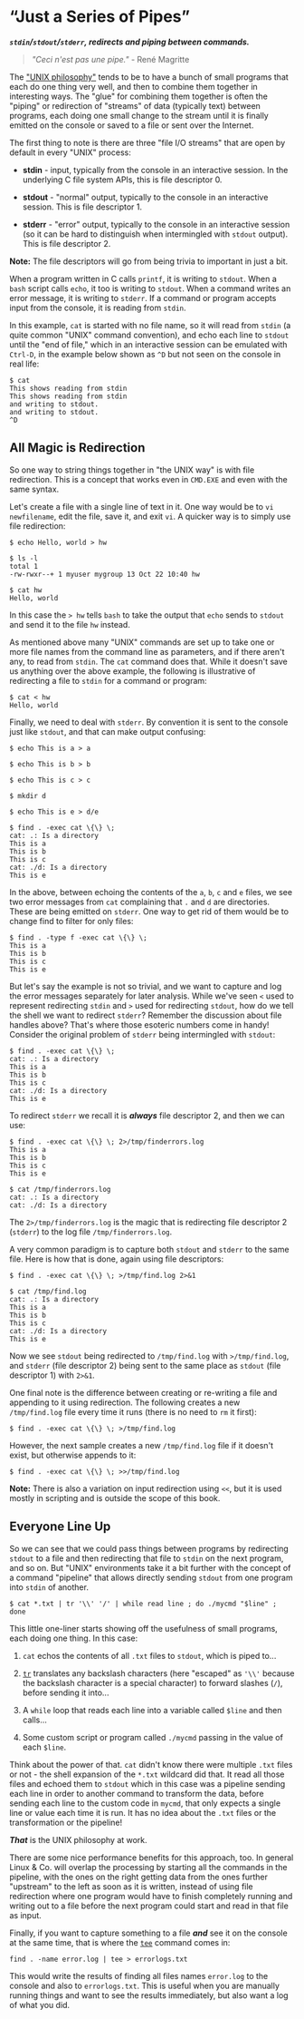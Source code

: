   
# “Just a Series of Pipes”

***`stdin`/`stdout`/`stderr`, redirects and piping between commands.***

> *"Ceci n'est pas une pipe."* - René Magritte

The ["UNIX philosophy"](https://en.wikipedia.org/wiki/Unix_philosophy)
tends to be to have a bunch of small programs that each do one thing very
well, and then to combine them together in interesting ways. The "glue"
for combining them together is often the "piping" or redirection of
"streams" of data (typically text) between programs, each doing one small
change to the stream until it is finally emitted on the console or saved
to a file or sent over the Internet.

The first thing to note is there are three "file I/O streams" that are open
by default in every "UNIX" process:

* **stdin** - input, typically from the console in an interactive session.
In the underlying C file system APIs, this is file descriptor 0.

* **stdout** - "normal" output, typically to the console in an interactive
session. This is file descriptor 1.

* **stderr** - "error" output, typically to the console in an interactive
session (so it can be hard to distinguish when intermingled with `stdout`
output). This is file descriptor 2.

**Note:** The file descriptors will go from being trivia to important in
just a bit.

When a program written in C calls `printf`, it is writing to `stdout`. When
a `bash` script calls `echo`, it too is writing to `stdout`. When a command
writes an error message, it is writing to `stderr`. If a command or program
accepts input from the console, it is reading from `stdin`.

In this example, `cat` is started with no file name, so it will read from
`stdin` (a quite common "UNIX" command convention), and echo each line to
`stdout` until the "end of file," which in an interactive session can be
emulated with `Ctrl-D`, in the example below shown as `^D` but not seen on
the console in real life:

```
$ cat
This shows reading from stdin
This shows reading from stdin
and writing to stdout.
and writing to stdout.
^D
```

## All Magic is Redirection

So one way to string things together in "the UNIX way" is with file
redirection. This is a concept that works even in `CMD.EXE` and even with
the same syntax.

Let's create a file with a single line of text in it. One way would be to
`vi newfilename`, edit the file, save it, and exit `vi`. A quicker way is
to simply use file redirection:

```
$ echo Hello, world > hw

$ ls -l
total 1
-rw-rwxr--+ 1 myuser mygroup 13 Oct 22 10:40 hw

$ cat hw
Hello, world
```

In this case the `> hw` tells `bash` to take the output that `echo` sends
to `stdout` and send it to the file `hw` instead.

As mentioned above many "UNIX" commands are set up to take one or more file
names from the command line as parameters, and if there aren't any, to
read from `stdin`. The `cat` command does that. While it doesn't save us
anything over the above example, the following is illustrative of
redirecting a file to `stdin` for a command or program:

```
$ cat < hw
Hello, world
```

Finally, we need to deal with `stderr`. By convention it is sent to the
console just like `stdout`, and that can make output confusing:

```
$ echo This is a > a

$ echo This is b > b

$ echo This is c > c

$ mkdir d

$ echo This is e > d/e

$ find . -exec cat \{\} \;
cat: .: Is a directory
This is a
This is b
This is c
cat: ./d: Is a directory
This is e
```

In the above, between echoing the contents of the `a`, `b`, `c` and `e`
files, we see two error messages from `cat` complaining that `.` and `d`
are directories. These are being emitted on `stderr`. One way to get rid of
them would be to change find to filter for only files:

```
$ find . -type f -exec cat \{\} \;
This is a
This is b
This is c
This is e
```

But let's say the example is not so trivial, and we want to capture and
log the error messages separately for later analysis. While we've seen
`<` used to represent redirecting `stdin` and `>` used for redirecting
`stdout`, how do we tell the shell we want to redirect `stderr`? Remember
the discussion about file handles above? That's where those esoteric
numbers come in handy! Consider the original problem of `stderr` being
intermingled with `stdout`:

```
$ find . -exec cat \{\} \;
cat: .: Is a directory
This is a
This is b
This is c
cat: ./d: Is a directory
This is e
```

To redirect `stderr` we recall it is ***always*** file descriptor 2, and
then we can use:

```
$ find . -exec cat \{\} \; 2>/tmp/finderrors.log
This is a
This is b
This is c
This is e

$ cat /tmp/finderrors.log
cat: .: Is a directory
cat: ./d: Is a directory
```

The `2>/tmp/finderrors.log` is the magic that is redirecting file
descriptor 2 (`stderr`) to the log file `/tmp/finderrors.log`.

A very common paradigm is to capture both `stdout` and `stderr` to the same
file. Here is how that is done, again using file descriptors:

```
$ find . -exec cat \{\} \; >/tmp/find.log 2>&1

$ cat /tmp/find.log
cat: .: Is a directory
This is a
This is b
This is c
cat: ./d: Is a directory
This is e
```

Now we see `stdout` being redirected to `/tmp/find.log` with
`>/tmp/find.log`, and `stderr` (file descriptor 2) being sent to the same
place as `stdout` (file descriptor 1) with `2>&1`.

One final note is the difference between creating or re-writing a file and
appending to it using redirection. The following creates a new
`/tmp/find.log` file every time it runs (there is no need to `rm` it
first):

```
$ find . -exec cat \{\} \; >/tmp/find.log
```

However, the next sample creates a new `/tmp/find.log` file if it doesn't
exist, but otherwise appends to it:

```
$ find . -exec cat \{\} \; >>/tmp/find.log
```

**Note:** There is also a variation on input redirection using `<<`, but it
is used mostly in scripting and is outside the scope of this book.

## Everyone Line Up

So we can see that we could pass things between programs by redirecting
`stdout` to a file and then redirecting that file to `stdin` on the next
program, and so on. But "UNIX" environments take it a bit further with the
concept of a command "pipeline" that allows directly sending `stdout` from
one program into `stdin` of another.

```
$ cat *.txt | tr '\\' '/' | while read line ; do ./mycmd "$line" ; done
```

This little one-liner starts showing off the usefulness of small programs,
each doing one thing. In this case:

1. `cat` echos the contents of all `.txt` files to `stdout`, which is
piped to...

2. [`tr`](http://linux.die.net/man/1/tr) translates any backslash
characters (here "escaped" as `'\\'` because the backslash character is
a special character) to forward slashes (`/`), before sending it into...

3. A `while` loop that reads each line into a variable called `$line` and
then calls...

4. Some custom script or program called `./mycmd` passing in the value of
each `$line`.

Think about the power of that. `cat` didn't know there were multiple `.txt`
files or not - the shell expansion of the `*.txt` wildcard did that. It
read all those files and echoed them to `stdout` which in this case was
a pipeline sending each line in order to another command to transform the
data, before sending each line to the custom code in `mycmd`, that only
expects a single line or value each time it is run. It has no idea about
the `.txt` files or the transformation or the pipeline!

***That*** is the UNIX philosophy at work.

There are some nice performance benefits for this approach, too. In general
Linux & Co. will overlap the processing by starting all the commands in the
pipeline, with the ones on the right getting data from the ones further
"upstream" to the left as soon as it is written, instead of using file
redirection where one program would have to finish completely running and
writing out to a file before the next program could start and read in that
file as input.

Finally, if you want to capture something to a file ***and*** see it on the
console at the same time, that is where the
[`tee`](http://linux.die.net/man/1/tee) command comes in:

```
find . -name error.log | tee > errorlogs.txt
```

This would write the results of finding all files names `error.log` to
the console and also to `errorlogs.txt`. This is useful when you are
manually running things and want to see the results immediately, but also
want a log of what you did. 
  
